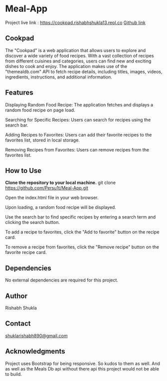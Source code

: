# Meal-App
Project live link : https://cookpad.rishabhshukla13.repl.co
[Github link](https://github.com/Persu1t/Meal-App)

## Cookpad
The "Cookpad" is a web application that allows users to explore and discover a wide variety of food recipes. With a vast collection of recipes from different cuisines and categories, users can find new and exciting dishes to cook and enjoy. The application makes use of the "themealdb.com" API to fetch recipe details, including titles, images, videos, ingredients, instructions, and additional information.

## Features

Displaying Random Food Recipe: The application fetches and displays a random food recipe on page load.

Searching for Specific Recipes: Users can search for recipes using the search bar.

Adding Recipes to Favorites: Users can add their favorite recipes to the favorites list, stored in local storage.

Removing Recipes from Favorites: Users can remove recipes from the favorites list.

## How to Use

**Clone the repository to your local machine.**
git clone https://github.com/Persu1t/Meal-App.git

Open the index.html file in your web browser.

Upon loading, a random food recipe will be displayed.

Use the search bar to find specific recipes by entering a search term and clicking the search button.

To add a recipe to favorites, click the "Add to favorite" button on the recipe card.

To remove a recipe from favorites, click the "Remove recipe" button on the favorite recipe card.

## Dependencies

No external dependencies are required for this project.

## Author
Rishabh Shukla

## Contact
shuklarishabh890@gmail.com

## Acknowledgments
Project uses Bootstrap for being responsive. So kudos to them as well. And as well as the Meals Db api without there api this project would not be able to build.
